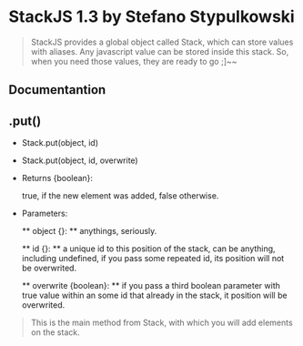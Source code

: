 # StackJS 1.3 by Stefano Stypulkowski

>StackJS provides a global object called Stack, which can store values with aliases.
>Any javascript value can be stored inside this stack.
>So, when you need those values, they are ready to go ;]~~

## Documentantion

.put()
------

* Stack.put(object, id)

* Stack.put(object, id, overwrite)

* Returns {boolean}:

    true, if the new element was added, false otherwise.
    
* Parameters:

    ** object {<anything>}: ** anythings, seriously.
    
    ** id {<anything>}: ** a unique id to this position of the stack, can be anything, including undefined, if you pass some repeated id, its position will not be overwrited.
    
    ** overwrite {boolean}: ** if you pass a third boolean parameter with true value within an some id that already in the stack, it position will be overwrited.

> This is the main method from Stack, with which you will add elements on the stack.

